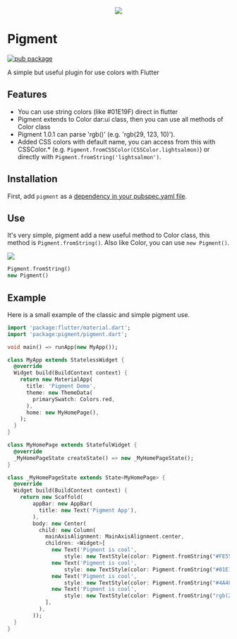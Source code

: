 <p align="center">
    <img src="https://github.com/bregydoc/pigment/raw/master/pigment_logo.png"/> 
</p>

# Pigment

[![pub package](https://img.shields.io/pub/v/pigment.svg)](https://pub.dartlang.org/packages/pigment)

A simple but useful plugin for use colors with Flutter

## Features

-   You can use string colors (like #01E19F) direct in flutter
-   Pigment extends to Color dar:ui class, then you can use all methods of Color class
-   Pigment 1.0.1 can parse 'rgb()' (e.g. 'rgb(29, 123, 10)').
-   Added CSS colors with default name, you can access from this with CSSColor.\* (e.g. `Pigment.fromCSSColor(CSSColor.lightsalmon)`) or directly with `Pigment.fromString('lightsalmon')`.

## Installation

First, add `pigment` as a [dependency in your pubspec.yaml file](https://flutter.io/using-packages/).

## Use

It's very simple, pigment add a new useful method to Color class, this method is `Pigment.fromString()`.
Also like Color, you can use `new Pigment()`.

<img src="https://github.com/bregydoc/pigment/raw/master/pigment_use.png"/>

```dart
Pigment.fromString()
new Pigment()
```

## Example

Here is a small example of the classic and simple pigment use.

```dart
import 'package:flutter/material.dart';
import 'package:pigment/pigment.dart';

void main() => runApp(new MyApp());

class MyApp extends StatelessWidget {
  @override
  Widget build(BuildContext context) {
    return new MaterialApp(
      title: 'Pigment Demo',
      theme: new ThemeData(
        primarySwatch: Colors.red,
      ),
      home: new MyHomePage(),
    );
  }
}

class MyHomePage extends StatefulWidget {
  @override
  _MyHomePageState createState() => new _MyHomePageState();
}

class _MyHomePageState extends State<MyHomePage> {
  @override
  Widget build(BuildContext context) {
    return new Scaffold(
        appBar: new AppBar(
          title: new Text('Pigment App'),
        ),
        body: new Center(
          child: new Column(
            mainAxisAlignment: MainAxisAlignment.center,
            children: <Widget>[
              new Text('Pigment is cool',
                  style: new TextStyle(color: Pigment.fromString("#FE5567"))),
              new Text('Pigment is cool',
                  style: new TextStyle(color: Pigment.fromString("#01E19F"))),
              new Text('Pigment is cool',
                  style: new TextStyle(color: Pigment.fromString("#4A48D2"))),
              new Text('Pigment is cool',
                  style: new TextStyle(color: Pigment.fromString("rgb(253, 196, 86)"))),
            ],
          ),
        ));
  }
}
```
